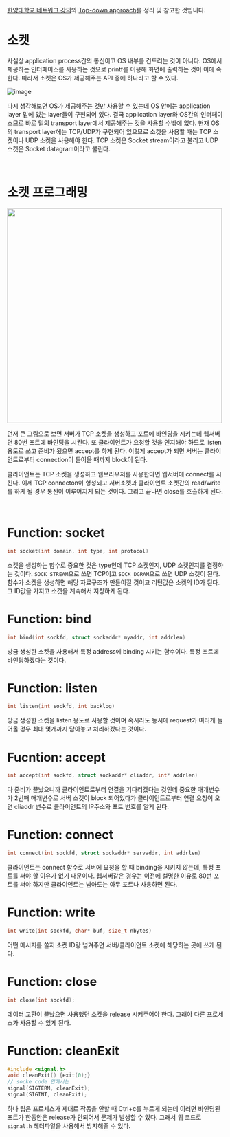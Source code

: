 [한양대학교 네트워크 강의](http://www.kocw.net/home/search/kemView.do?kemId=1169634)와 [Top-down approach](http://www.bau.edu.jo/UserPortal/UserProfile/PostsAttach/10617_1870_1.pdf)를 정리 및 참고한 것입니다.

# 소켓

사실상 application process간의 통신이고 OS 내부를 건드리는 것이 아니다. OS에서 제공하는 인터페이스를 사용하는 것으로 printf를 이용해 화면에 출력하는 것이 이에 속한다. 따라서 소켓은 OS가 제공해주는 API 중에 하나라고 할 수 있다.

![image](https://user-images.githubusercontent.com/35518072/42719998-89d39352-875a-11e8-8f43-94c66f067f2c.png)

다시 생각해보면 OS가 제공해주는 것만 사용할 수 있는데 OS 안에는 application layer 밑에 있는 layer들이 구현되어 있다. 결국 application layer와 OS간의 인터페이스므로 바로 밑의 transport layer에서 제공해주는 것을 사용할 수밖에 없다. 현재 OS의 transport layer에는 TCP/UDP가 구현되어 있으므로 소켓을 사용할 때는 TCP 소켓이나 UDP 소켓을 사용해야 한다. TCP 소켓은 Socket stream이라고 불리고 UDP 소켓은 Socket datagram이라고 불린다.

<br>

# 소켓 프로그래밍

<img src="https://user-images.githubusercontent.com/35518072/42720067-ae67019e-875b-11e8-86d3-80f77d901fc3.png" width="500px">

먼저 큰 그림으로 보면 서버가 TCP 소켓을 생성하고 포트에 바인딩을 시키는데 웹서버면 80번 포트에 바인딩을 시킨다. 또 클라이언트가 요청할 것을 인지해야 하므로 listen 용도로 쓰고 준비가 됬으면 accept를 하게 된다. 이렇게 accept가 되면 서버는 클라이언트로부터 connection이 들어올 때까지 block이 된다.

클라이언트는 TCP 소켓을 생성하고 웹브라우저를 사용한다면 웹서버에 connect를 시킨다. 이제 TCP connecton이 형성되고 서버소켓과 클라이언트 소켓간의 read/write를 하게 될 경우 통신이 이루어지게 되는 것이다. 그리고 끝나면 close를 호출하게 된다.

<br>

# Function: socket

```c
int socket(int domain, int type, int protocol)
```

소켓을 생성하는 함수로 중요한 것은 type인데 TCP 소켓인지, UDP 소켓인지를 결정하는 것이다. `SOCK_STREAM`으로 쓰면 TCP이고 `SOCK_DGRAM`으로 쓰면 UDP 소켓이 된다. 함수가 소켓을 생성하면 해당 자료구조가 만들어질 것이고 리턴값은 소켓의 ID가 된다. 그 ID값을 가지고 소켓을 계속해서 지칭하게 된다.

# Function: bind

```c
int bind(int sockfd, struct sockaddr* myaddr, int addrlen)
```

방금 생성한 소켓을 사용해서 특정 address에 binding 시키는 함수이다. 특정 포트에 바인딩하겠다는 것이다.

# Function: listen

```c
int listen(int sockfd, int backlog)
```

방금 생성한 소켓을 listen 용도로 사용할 것이며 혹시라도 동시에 request가 여러개 들어올 경우 최대 몇개까지 담아놓고 처리하겠다는 것이다.

# Fucntion: accept

```c
int accept(int sockfd, struct sockaddr* cliaddr, int* addrlen)
```

다 준비가 끝났으니까 클라이언트로부터 연결을 기다리겠다는 것인데 중요한 매개변수가 2번째 매개변수로 서버 소켓이 block 되어있다가 클라이언트로부터 연결 요청이 오면 cliaddr 변수로 클라이언트의 IP주소와 포트 번호를 알게 된다.

# Function: connect

```c
int connect(int sockfd, struct sockaddr* servaddr, int addrlen)
```

클라이언트는 connect 함수로 서버에 요청을 할 때 binding을 시키지 않는데, 특정 포트를 써야 할 이유가 없기 때문이다. 웹서버같은 경우는 이전에 설명한 이유로 80번 포트를 써야 하지만 클라이언트는 남아도는 아무 포트나 사용하면 된다.

# Function: write

```c
int write(int sockfd, char* buf, size_t nbytes)
```

어떤 메시지를 쓸지 소켓 ID랑 넘겨주면 서버/클라이언트 소켓에 해당하는 곳에 쓰게 된다.

# Function: close

```c
int close(int sockfd);
```

데이터 교환이 끝났으면 사용했던 소켓을 release 시켜주어야 한다. 그래야 다른 프로세스가 사용할 수 있게 된다. 

# Function: cleanExit

```c
#include <signal.h>
void cleanExit() {exit(0);}
// socke code 안에서는
signal(SIGTERM, cleanExit);
signal(SIGINT, cleanExit);
```

하나 팁은 프로세스가 제대로 작동을 안할 때 Ctrl+c를 누르게 되는데 이러면 바인딩된 포트가 한동안은 release가 안되어서 문제가 발생할 수 있다. 그래서 위 코드로 `signal.h` 헤더파일을 사용해서 방지해줄 수 있다.